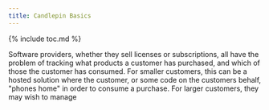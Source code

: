 ```yaml
---
title: Candlepin Basics
---
```

{% include toc.md %}

Software providers, whether they sell licenses or subscriptions, all have the
problem of tracking what products a customer has purchased, and which of those
the customer has consumed. For smaller customers, this can be a hosted solution
where the customer, or some code on the customers behalf, "phones home" in
order to consume a purchase. For larger customers, they may wish to manage

